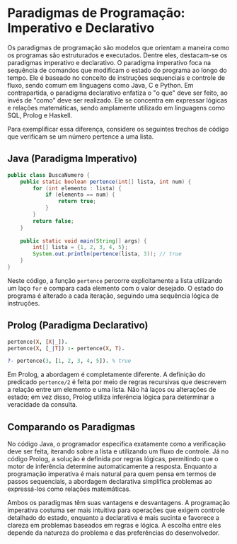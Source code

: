 # Paradigmas de Programação: Imperativo e Declarativo

Os paradigmas de programação são modelos que orientam a maneira como os programas são estruturados e executados. Dentre eles, destacam-se os paradigmas imperativo e declarativo. O paradigma imperativo foca na sequência de comandos que modificam o estado do programa ao longo do tempo. Ele é baseado no conceito de instruções sequenciais e controle de fluxo, sendo comum em linguagens como Java, C e Python. Em contrapartida, o paradigma declarativo enfatiza o "o que" deve ser feito, ao invés de "como" deve ser realizado. Ele se concentra em expressar lógicas e relações matemáticas, sendo amplamente utilizado em linguagens como SQL, Prolog e Haskell.

Para exemplificar essa diferença, considere os seguintes trechos de código que verificam se um número pertence a uma lista.

## Java (Paradigma Imperativo)

```java
public class BuscaNumero {
    public static boolean pertence(int[] lista, int num) {
        for (int elemento : lista) {
            if (elemento == num) {
                return true;
            }
        }
        return false;
    }
    
    public static void main(String[] args) {
        int[] lista = {1, 2, 3, 4, 5};
        System.out.println(pertence(lista, 3)); // true
    }
}
```

Neste código, a função `pertence` percorre explicitamente a lista utilizando um laço `for` e compara cada elemento com o valor desejado. O estado do programa é alterado a cada iteração, seguindo uma sequência lógica de instruções.

## Prolog (Paradigma Declarativo)

```prolog
pertence(X, [X|_]).
pertence(X, [_|T]) :- pertence(X, T).

?- pertence(3, [1, 2, 3, 4, 5]). % true
```

Em Prolog, a abordagem é completamente diferente. A definição do predicado `pertence/2` é feita por meio de regras recursivas que descrevem a relação entre um elemento e uma lista. Não há laços ou alterações de estado; em vez disso, Prolog utiliza inferência lógica para determinar a veracidade da consulta.

## Comparando os Paradigmas

No código Java, o programador especifica exatamente como a verificação deve ser feita, iterando sobre a lista e utilizando um fluxo de controle. Já no código Prolog, a solução é definida por regras lógicas, permitindo que o motor de inferência determine automaticamente a resposta. Enquanto a programação imperativa é mais natural para quem pensa em termos de passos sequenciais, a abordagem declarativa simplifica problemas ao expressá-los como relações matemáticas.

Ambos os paradigmas têm suas vantagens e desvantagens. A programação imperativa costuma ser mais intuitiva para operações que exigem controle detalhado do estado, enquanto a declarativa é mais sucinta e favorece a clareza em problemas baseados em regras e lógica. A escolha entre eles depende da natureza do problema e das preferências do desenvolvedor.
